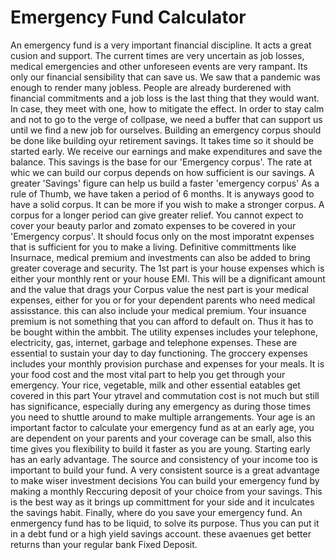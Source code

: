 # Emergency Fund Calculator
An emergency fund is a very important financial discipline. It acts a great cusion and support. The current times are very uncertain as job losses, medical emergencies and other unforeseen events are very rampant.
Its only our financial sensibility that can save us. We saw that a pandemic was enough to render many jobless. People are already burderened with financial commitments and a job loss is the last thing that they would want. 
In case, they meet with one, how to mitigate the effect. In order to stay calm and not to go to the verge of collpase, we need a buffer that can support us until we find a new job for ourselves. 
Building an emergency corpus should be done like building oyur retirement savings. It takes time so it should be started early.
We receive our earnings and make expenditures and save the balance. This savings is the base for our 'Emergency corpus'. The rate at whic we can build our corpus depends on how sufficient is our savings. A greater 'Savings' figure can help us build a faster 'emergency corpus'
As a rule of Thumb, we have taken a period of 6 months. It is anyways good to have a solid corpus. It can be more if you wish to make a stronger corpus. A corpus for a longer period can give greater relief.
You cannot expect to cover your beauty parlor and zomato expenses to be covered in your 'Emergency corpus'. It should focus only on the most imporatnt expenses that is sufficient for you to make a living. 
Definitive committments like Insurnace, medical premium and investments can also be added to bring greater coverage and security.
The 1st part is your house expenses which is either your monthly rent or your house EMI. This will be a dignificant amount and the value that drags your Corpus value
the nest part is your medical expenses, either for you or for your dependent parents who need medical assisstance. this can also include your medical premium.
Your insuance premium is not something that you can afford to default on. Thus it has to be bought within the ambbit.
The utility expenses includes your telephone, electricity, gas, internet, garbage and telephone expenses. These are essential to sustain your day to day functioning.
The groccery expenses includes your monthly provision purchase and expenses for your meals. It is your food cost and the most vital part to help you get through your emergency. Your rice, vegetable, milk and other essential eatables get covered in this part
Your ytravel and commutation cost is not much but still has significance, especially during any emergency as during those times you need to shuttle around to make multiple arrangements.
Your age is an important factor to calculate your emergency fund as at an early age, you are dependent on your parents and your coverage can be small, also this time gives you flexibility to build it faster as you are young. Starting early has an early advantage.
The source and consistency of your income too is important to build your fund. A very consistent source is a great advantage to make wiser investment decisions
You can build your emergency fund by making a monthly Reccuring deposit of your choice from your savings. This is the best way as it brings up committment for your side and it inculcates the savings habit.
Finally, where do you save your emergency fund. An enmergency fund has to be liquid, to solve its purpose. Thus you can put it in a debt fund or a high yield savings account. these avaenues get better returns than your regular bank Fixed Deposit.
